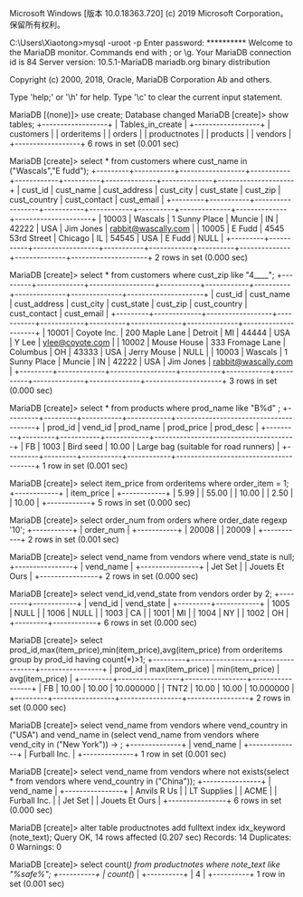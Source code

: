 Microsoft Windows [版本 10.0.18363.720]
(c) 2019 Microsoft Corporation。保留所有权利。

C:\Users\Xiaotong>mysql -uroot -p
Enter password: **********
Welcome to the MariaDB monitor.  Commands end with ; or \g.
Your MariaDB connection id is 84
Server version: 10.5.1-MariaDB mariadb.org binary distribution

Copyright (c) 2000, 2018, Oracle, MariaDB Corporation Ab and others.

Type 'help;' or '\h' for help. Type '\c' to clear the current input statement.

MariaDB [(none)]> use create;
Database changed
MariaDB [create]> show tables;
+------------------+
| Tables_in_create |
+------------------+
| customers        |
| orderitems       |
| orders           |
| productnotes     |
| products         |
| vendors          |
+------------------+
6 rows in set (0.001 sec)

MariaDB [create]> select * from customers where cust_name in ("Wascals","E fudd");
+---------+-----------+------------------+-----------+------------+----------+--------------+--------------+---------------------+
| cust_id | cust_name | cust_address     | cust_city | cust_state | cust_zip | cust_country | cust_contact | cust_email          |
+---------+-----------+------------------+-----------+------------+----------+--------------+--------------+---------------------+
|   10003 | Wascals   | 1 Sunny Place    | Muncie    | IN         | 42222    | USA          | Jim Jones    | rabbit@wascally.com |
|   10005 | E Fudd    | 4545 53rd Street | Chicago   | IL         | 54545    | USA          | E Fudd       | NULL                |
+---------+-----------+------------------+-----------+------------+----------+--------------+--------------+---------------------+
2 rows in set (0.000 sec)

MariaDB [create]> select * from customers where cust_zip like "4____";
+---------+-------------+------------------+-----------+------------+----------+--------------+--------------+---------------------+
| cust_id | cust_name   | cust_address     | cust_city | cust_state | cust_zip | cust_country | cust_contact | cust_email          |
+---------+-------------+------------------+-----------+------------+----------+--------------+--------------+---------------------+
|   10001 | Coyote Inc. | 200 Maple Lane   | Detroit   | MI         | 44444    | USA          | Y Lee        | ylee@coyote.com     |
|   10002 | Mouse House | 333 Fromage Lane | Columbus  | OH         | 43333    | USA          | Jerry Mouse  | NULL                |
|   10003 | Wascals     | 1 Sunny Place    | Muncie    | IN         | 42222    | USA          | Jim Jones    | rabbit@wascally.com |
+---------+-------------+------------------+-----------+------------+----------+--------------+--------------+---------------------+
3 rows in set (0.000 sec)

MariaDB [create]> select * from products where prod_name like "B%d" ;
+---------+---------+-----------+------------+---------------------------------------+
| prod_id | vend_id | prod_name | prod_price | prod_desc                             |
+---------+---------+-----------+------------+---------------------------------------+
| FB      |    1003 | Bird seed |      10.00 | Large bag (suitable for road runners) |
+---------+---------+-----------+------------+---------------------------------------+
1 row in set (0.001 sec)

MariaDB [create]> select item_price from orderitems where order_item = 1;
+------------+
| item_price |
+------------+
|       5.99 |
|      55.00 |
|      10.00 |
|       2.50 |
|      10.00 |
+------------+
5 rows in set (0.000 sec)

MariaDB [create]> select order_num from orders where order_date regexp '10';
+-----------+
| order_num |
+-----------+
|     20008 |
|     20009 |
+-----------+
2 rows in set (0.001 sec)

MariaDB [create]> select  vend_name from vendors where vend_state is null;
+----------------+
| vend_name      |
+----------------+
| Jet Set        |
| Jouets Et Ours |
+----------------+
2 rows in set (0.000 sec)

MariaDB [create]> select vend_id,vend_state from vendors order by 2;
+---------+------------+
| vend_id | vend_state |
+---------+------------+
|    1005 | NULL       |
|    1006 | NULL       |
|    1003 | CA         |
|    1001 | MI         |
|    1004 | NY         |
|    1002 | OH         |
+---------+------------+
6 rows in set (0.000 sec)

MariaDB [create]> select prod_id,max(item_price),min(item_price),avg(item_price) from orderitems group by prod_id having count(*)>1;
+---------+-----------------+-----------------+-----------------+
| prod_id | max(item_price) | min(item_price) | avg(item_price) |
+---------+-----------------+-----------------+-----------------+
| FB      |           10.00 |           10.00 |       10.000000 |
| TNT2    |           10.00 |           10.00 |       10.000000 |
+---------+-----------------+-----------------+-----------------+
2 rows in set (0.000 sec)

MariaDB [create]> select vend_name from vendors where vend_country in ("USA") and vend_name in (select vend_name from vendors where vend_city in ("New York"))
    -> ;
+--------------+
| vend_name    |
+--------------+
| Furball Inc. |
+--------------+
1 row in set (0.001 sec)

MariaDB [create]> select vend_name from vendors where not exists(select * from vendors where vend_country in ("China"));
+----------------+
| vend_name      |
+----------------+
| Anvils R Us    |
| LT Supplies    |
| ACME           |
| Furball Inc.   |
| Jet Set        |
| Jouets Et Ours |
+----------------+
6 rows in set (0.000 sec)

MariaDB [create]> alter table productnotes add fulltext index idx_keyword (note_text);
Query OK, 14 rows affected (0.207 sec)
Records: 14  Duplicates: 0  Warnings: 0

MariaDB [create]> select count(*) from productnotes where note_text like "%safe%";
+----------+
| count(*) |
+----------+
|        4 |
+----------+
1 row in set (0.001 sec)
